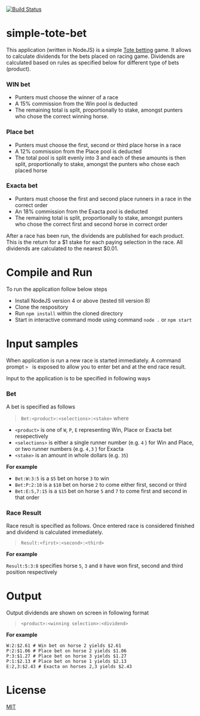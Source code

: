 [![Build Status](https://travis-ci.org/rjrahul/simple-tote-bet.svg?branch=master)](https://travis-ci.org/rjrahul/simple-tote-bet)

# simple-tote-bet
This application (written in NodeJS) is a simple [Tote betting](https://en.wikipedia.org/wiki/Tote_betting) game. It allows to calculate dividends for the bets placed on racing game. Dividends are calculated based on rules as specified below for different type of bets (product).

### WIN bet
- Punters must choose the winner of a race
- A 15% commission from the Win pool is deducted
- The remaining total is split, proportionally to stake, amongst punters who chose the correct winning horse.

### Place bet
- Punters must choose the first, second or third place horse in a race
- A 12% commission from the Place pool is deducted
- The total pool is split evenly into 3 and each of these amounts is then split, proportionally to stake, amongst the punters who chose each placed horse

### Exacta bet
- Punters must choose the first and second place runners in a race in the correct order
- An 18% commission from the Exacta pool is deducted
- The remaining total is split, proportionally to stake, amongst punters who chose the correct first and second horse in correct order

After a race has been run, the dividends are published for each product. This is the return for a $1 stake for each paying selection in the race. All dividends are calculated to the nearest $0.01.

# Compile and Run
To run the application follow below steps
- Install NodeJS version 4 or above (tested till version 8)
- Clone the respository
- Run `npm install` within the cloned directory
- Start in interactive command mode using command `node .` or `npm start`

# Input samples
When application is run a new race is started immediately. A command prompt `> ` is exposed to allow you to enter bet and at the end race result.

Input to the application is to be specified in following ways

### Bet
A bet is specified as follows
> `Bet:<product>:<selections>:<stake>`
where
- `<product>` is one of `W`, `P`, `E` representing Win, Place or Exacta bet resepectively
- `<selections>` is either a single runner number (e.g. `4` ) for Win and Place, or two runner numbers (e.g. `4,3` ) for Exacta
- `<stake>` is an amount in whole dollars (e.g. `35`)

**For example**
- `Bet:W:3:5` is a `$5` bet on horse `3` to win
- `Bet:P:2:10` is a `$10` bet on horse `2` to come either first, second or third
- `Bet:E:5,7:15` is a `$15` bet on horse `5` and `7` to come first and second in that order

### Race Result
Race result is specified as follows. Once entered race is considered finished and dividend is calculated immediately.
> `Result:<first>:<second>:<third>`

**For example**

`Result:5:3:8` specifies horse `5`, `3` and `8` have won first, second and third position respectively

# Output
Output dividends are shown on screen in following format
> `<product>:<winning selection>:<dividend>`

**For example**

```
W:2:$2.61 # Win bet on horse 2 yields $2.61
P:2:$1.06 # Place bet on horse 2 yields $1.06
P:3:$1.27 # Place bet on horse 3 yields $1.27
P:1:$2.13 # Place bet on horse 1 yields $2.13
E:2,3:$2.43 # Exacta on horses 2,3 yields $2.43
```

# License
[MIT](README.md)